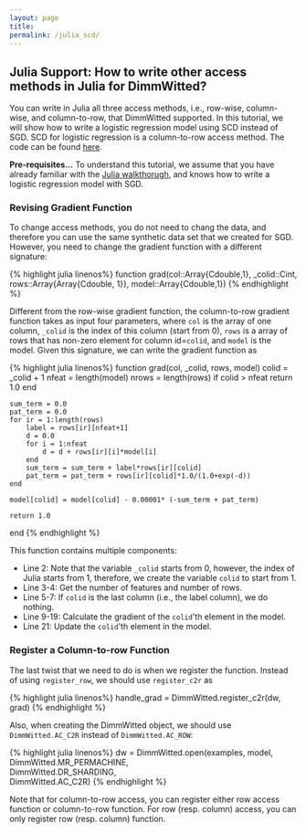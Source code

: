 ```yaml
---
layout: page
title: 
permalink: /julia_scd/
---
```


## Julia Support: How to write other access methods in Julia for DimmWitted?

You can write in Julia all three access methods, i.e., row-wise, column-wise,
and column-to-row, that DimmWitted supported. In this tutorial,
we will show how to write a logistic regression model using SCD instead of SGD.
SCD for logistic regression is a column-to-row access method.
The code can be found
[here](https://github.com/zhangce/dw/blob/master/examples/julia_lr_scd.jl).

**Pre-requisites...** To understand this tutorial, we assume that you have
already familiar with the [Julia walkthorugh](/dw/julia/), and knows how to
write a logistic regression model with SGD.

### Revising Gradient Function

To change access methods, you do not need to chang the data, and therefore
you can use the same synthetic data set that we created for SGD. However,
you need to change the gradient function with a different signature:

{% highlight julia linenos%}
function grad(col::Array{Cdouble,1}, 
              _colid::Cint, 
              rows::Array{Array{Cdouble, 1}}, 
              model::Array{Cdouble,1})
{% endhighlight %}

Different from the row-wise gradient function, the column-to-row gradient
function takes as input four parameters, where `col`
is the array of one column, `_colid` is the index of
this column (start from 0), `rows` is a array of
rows that has non-zero element for column id=`colid`,
and `model` is the model. Given this signature,
we can write the gradient function as

{% highlight julia linenos%}
function grad(col, _colid, rows, model)
	colid = _colid + 1
	nfeat = length(model)
	nrows = length(rows)
	if colid > nfeat
		return 1.0
	end

	sum_term = 0.0
	pat_term = 0.0
	for ir = 1:length(rows)
		label = rows[ir][nfeat+1]
		d = 0.0
		for i = 1:nfeat
			d = d + rows[ir][i]*model[i]
		end
		sum_term = sum_term + label*rows[ir][colid]
		pat_term = pat_term + rows[ir][colid]*1.0/(1.0+exp(-d))
	end

	model[colid] = model[colid] - 0.00001* (-sum_term + pat_term)
	
	return 1.0
end
{% endhighlight %}

This function contains multiple components:

  - Line 2: Note that the variable `_colid` starts from 0, however, the index
  of Julia starts from 1, therefore, we create the variable `colid` to start
  from 1.
  - Line 3-4: Get the number of features and number of rows. 
  - Line 5-7: If `colid` is the last column (i.e., the label column), we do nothing.
  - Line 9-19: Calculate the gradient of the `colid`'th element in the model.
  - Line 21: Update the `colid`'th element in the model.

### Register a Column-to-row Function

The last twist that we need to do is when we register the function. Instead of
using `register_row`, we should use `register_c2r` as

{% highlight julia linenos%}
handle_grad = DimmWitted.register_c2r(dw, grad)
{% endhighlight %}

Also, when creating the DimmWitted object, we should use `DimmWitted.AC_C2R`
instead of `DimmWitted.AC_ROW`:

{% highlight julia linenos%}
dw = DimmWitted.open(examples, model, 
                DimmWitted.MR_PERMACHINE,    
                DimmWitted.DR_SHARDING,      
                DimmWitted.AC_C2R)
{% endhighlight %}

Note that for column-to-row access, you can register either row access function
or column-to-row function. For row (resp. column) access, you can only register
row (resp. column) function.










